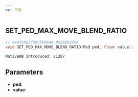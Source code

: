 ```yaml
---
ns: PED
---
```

## SET_PED_MAX_MOVE_BLEND_RATIO

```c
// 0x433083750C5E064A 0xEAD0269A
void SET_PED_MAX_MOVE_BLEND_RATIO(Ped ped, float value);
```

```
NativeDB Introduced: v1207
```

## Parameters
* **ped**:
* **value**:
